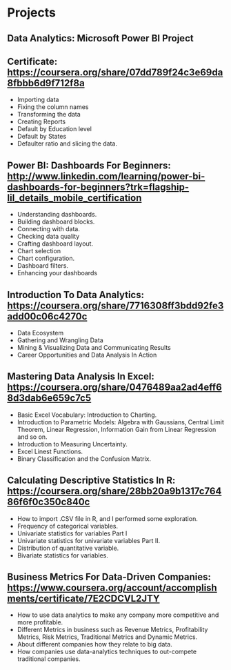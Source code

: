 # Projects
## Data Analytics: Microsoft Power BI Project

## Certificate: https://coursera.org/share/07dd789f24c3e69da8fbbb6d9f712f8a

* Importing data
* Fixing the column names
* Transforming the data
* Creating Reports
* Default by Education level
* Default by States
* Defaulter ratio and slicing the data.

## Power BI: Dashboards For Beginners: http://www.linkedin.com/learning/power-bi-dashboards-for-beginners?trk=flagship-lil_details_mobile_certification

* Understanding dashboards.
* Building dashboard blocks.
* Connecting with data.
* Checking data quality
* Crafting dashboard layout.
* Chart selection
* Chart configuration.
* Dashboard filters.
* Enhancing your dashboards


## Introduction To Data Analytics: https://coursera.org/share/7716308ff3bdd92fe3add00c06c4270c

* Data Ecosystem
* Gathering and Wrangling Data
* Mining & Visualizing Data and Communicating Results
* Career Opportunities and Data Analysis In Action

## Mastering Data Analysis In Excel: https://coursera.org/share/0476489aa2ad4eff68d3dab6e659c7c5
* Basic Excel Vocabulary: Introduction to Charting.
* Introduction to Parametric Models: Algebra with Gaussians, Central Limit Theorem, Linear Regression, Information Gain from Linear Regression and so on.
* Introduction to Measuring Uncertainty.
* Excel Linest Functions.
* Binary Classification and the Confusion Matrix.

## Calculating Descriptive Statistics In R: https://coursera.org/share/28bb20a9b1317c76486f6f0c350c840c

* How to import .CSV file in R, and I performed some exploration.
* Frequency of categorical variables.
* Univariate statistics for variables Part I
* Univariate statistics for univariate variables Part II.
* Distribution of quantitative variable.
* Bivariate statistics for variables.

## Business Metrics For Data-Driven Companies: https://www.coursera.org/account/accomplishments/certificate/7E2CDCVL2JTY

* How to use data analytics to make any company more competitive and more profitable.
* Different Metrics in business such as Revenue Metrics, Profitability Metrics, Risk Metrics, Traditional Metrics and Dynamic Metrics.
* About different companies how they relate to big data.
* How companies use data-analytics techniques to out-compete traditional companies.
